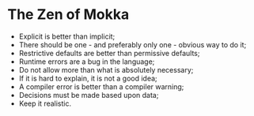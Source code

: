 The Zen of Mokka
================

-	Explicit is better than implicit;
-	There should be one - and preferably only one - obvious way to do it;
-	Restrictive defaults are better than permissive defaults;
-	Runtime errors are a bug in the language;
-	Do not allow more than what is absolutely necessary;
-	If it is hard to explain, it is not a good idea;
-	A compiler error is better than a compiler warning;
-	Decisions must be made based upon data;
- Keep it realistic.
